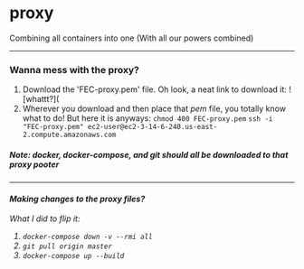 # proxy
Combining all containers into one
(With all our powers combined)

-----

### Wanna mess with the proxy?
1. Download the 'FEC-proxy.pem' file. Oh look, a neat link to download it:  ![whattt?](
2. Wherever you download and then place that _pem_ file, you totally know what to do! But here it is anyways:
  `chmod 400 FEC-proxy.pem`
  `ssh -i "FEC-proxy.pem" ec2-user@ec2-3-14-6-240.us-east-2.compute.amazonaws.com`
  
##### Note: docker, docker-compose, and git should all be downloaded to that <em>proxy pooter<em>
-----
#### Making changes to the proxy files? 
 What I did to flip it:
  1. `docker-compose down -v --rmi all`
  2. `git pull origin master`
  3. `docker-compose up --build`
